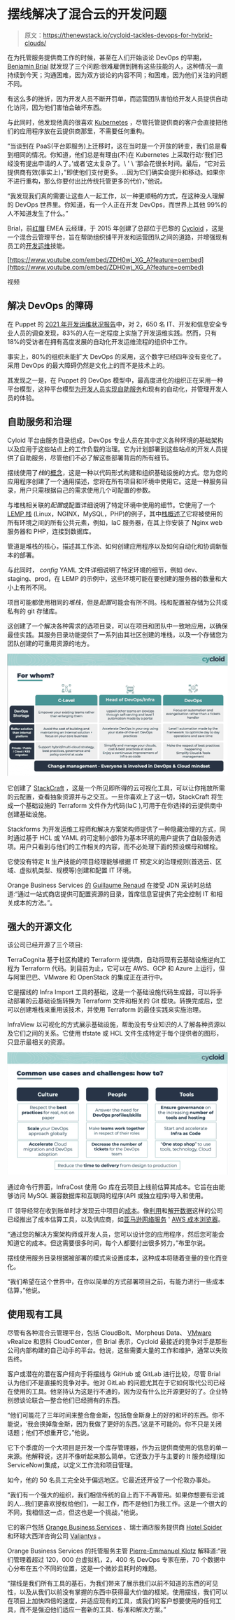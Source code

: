 # 摆线解决了混合云的开发问题

> 原文：<https://thenewstack.io/cycloid-tackles-devops-for-hybrid-clouds/>

在为托管服务提供商工作的时候，甚至在人们开始谈论 DevOps 的早期， [Benjamin Brial](https://www.linkedin.com/in/benjamin-brial/) 就发现了三个问题:很难雇佣到拥有这些技能的人，这种情况一直持续到今天；沟通困难，因为双方谈论的内容不同；和困难，因为他们关注的问题不同。

有这么多的挫折，因为开发人员不断开罚单，而运营团队害怕给开发人员提供自动化访问，因为他们害怕会破坏东西。

与此同时，他发现他真的很喜欢 [Kubernetes](https://thenewstack.io/category/kubernetes/) ，尽管托管提供商的客户会直接把他们的应用程序放在云提供商那里，不需要任何重构。

“当谈到在 PaaS(平台即服务)上迁移时，这在当时是一个开放的转变，我们总是看到相同的情况。你知道，他们总是有理由(不)在 Kubernetes 上采取行动:‘我们已经没有提出申请的人了。’或者‘这太复杂了。\ ' \ '那会花很长时间。最后，“它对云提供商有效(事实上)，”即使他们支付更多。…因为它们确实会提升和移动。如果你不进行重构，那么你要付出比传统托管更多的代价，”他说。

“我发现我们真的需要让这些人一起工作，以一种更顺畅的方式，在这种没人理解的 DevOps 世界里。你知道，有一个人正在开发 DevOps，而世界上其他 99%的人不知道发生了什么。”

Brial，前[红帽](https://www.openshift.com/try?utm_content=inline-mention) EMEA 云经理，于 2015 年创建了总部位于巴黎的 [Cycloid](https://www.cycloid.io/) ，这是一个混合云管理平台，旨在帮助组织铺平开发和运营团队之间的道路，并增强现有员工的[开发运维](https://thenewstack.io/category/devops/)技能。

[https://www.youtube.com/embed/ZDH0wj_XG_A?feature=oembed](https://www.youtube.com/embed/ZDH0wj_XG_A?feature=oembed)

视频

## 解决 DevOps 的障碍

在 Puppet 的 [2021 年开发运维状况报告](https://puppet.com/resources/report/2021-state-of-devops-report#top)中，对 2，650 名 IT、开发和信息安全专业人员的调查发现，83%的人在一定程度上实施了开发运维实践。然而，只有 18%的受访者在拥有高度发展的自动化开发运维流程的组织中工作。

事实上，80%的组织未能扩大 DevOps 的采用，这个数字已经四年没有变化了。采用 DevOps 的最大障碍仍然是文化上的而不是技术上的。

其发现之一是，在 Puppet 的 DevOps 模型中，最高度进化的组织正在采用一种平台模型，这种平台模型[为开发人员实现自助服务](https://thenewstack.io/puppets-2020-state-of-devops-report-why-automation-and-self-service-are-key/)和现有的自动化，并管理开发人员的体验。

## 自助服务和治理

Cyloid 平台由服务目录组成，DevOps 专业人员在其中定义各种环境的基础架构以及应用于这些站点上的工作负载的治理。它为计划部署到这些站点的开发人员提供了自助服务，尽管他们不必了解这些部署背后的所有细节。

摆线使用了*栈*的[概念](https://docs.cycloid.io/immerse/concepts.html)，这是一种以代码形式构建和组织基础设施的方式。您为您的应用程序创建了一个通用描述，您将在所有项目和环境中使用它。这是一种服务目录，用户只需根据自己的需求使用几个可配置的参数。

与堆栈相关联的*配置*或配置详细说明了特定环境中使用的细节。它使用了一个 [LEMP 栈](https://github.com/cycloid-community-catalog/stack-lemp) (Linux，NGINX，MySQL，PHP)的例子，其中[栈概述了](https://docs.cycloid.io/immerse/concepts.html#stacks-template-blueprint)它将被使用的所有环境之间的所有公共元素，例如，IaC 服务器，在其上你安装了 Nginx web 服务器和 PHP，连接到数据库。

管道是堆栈的核心，描述其工作流、如何创建应用程序以及如何自动化和协调新版本的部署。

与此同时， *config* YAML 文件详细说明了特定环境的细节，例如 dev、staging、prod，在 LEMP 的示例中，这些环境可能在要创建的服务器的数量和大小上有所不同。

项目可能都使用相同的*堆栈*，但是*配置*可能会有所不同。栈和配置被存储为公共或私有的 git 存储库。

这创建了一个解决各种需求的选项目录，可以在项目和团队中一致地应用，以确保最佳实践。其服务目录功能提供了一系列由其社区创建的堆栈，以及一个存储您为团队创建的可重用资源的地方。

![](img/4de9dcdafc58ce5fde6f7d9bdb331234.png)

它创建了 [StackCraft](https://youtu.be/BiWsgwjSsXI) ，这是一个所见即所得的云可视化工具，可以让你拖放所需的云配置，查看抽象资源并与之交互。一旦你喜欢上了这一切，StackCraft 将生成一个基础设施的 Terraform 文件作为代码(IaC ),可用于在你选择的云提供商中创建基础设施。

Stackforms 为开发运维工程师和解决方案架构师提供了一种隐藏治理的方式，同时通过基于 HCL 或 YAML 的可定制小部件为基本环境的用户提供了自助服务选项。用户只看到与他们的工作相关的内容，而不必处理下面的预设螺母和螺栓。

它使没有特定 It 生产技能的项目经理能够根据 IT 预定义的治理规则(首选云、区域、虚拟机类型、规模等)创建和配置 IT 环境。

Orange Business Services [的](https://www.journaldunet.fr/web-tech/guide-de-l-entreprise-digitale/1502805-comparatif-des-plateformes-de-devops-github-se-demarque-cycloid-en-embuscade/) [Guillaume Renaud](https://www.linkedin.com/in/grenaud74/?originalSubdomain=fr) 在接受 JDN 采访时总结道:“通过一站式商店提供可配置资源的目录，首席信息官提供了完全控制 IT 和相关成本的方法。”。

## **强大的开源文化**

该公司已经开源了三个项目:

TerraCognita 基于社区构建的 Terraform 提供商，自动将现有云基础设施逆向工程为 Terraform 代码。到目前为止，它可以在 AWS、GCP 和 Azure 上运行，但与阿里巴巴、VMware 和 OpenStack 的集成正在进行中。

它是摆线的 Infra Import 工具的基础，这是一个基础设施代码生成器，可以将手动部署的云基础设施转换为 Terraform 文件和相关的 Git 模块。转换完成后，您可以创建堆栈来重用该技术，并使用 Terraform 的最佳实践来实施治理。

InfraView 以可视化的方式展示基础设施，帮助没有专业知识的人了解各种资源以及它们之间的关系。它使用 tfstate 或 HCL 文件生成特定于每个提供者的图形，只显示最相关的资源。

![](img/60cd989ed4f35aa09c887678deaf9f18.png)

通过命令行界面，InfraCost 使用 Go 库在云项目上线前估算其成本。它旨在由能够访问 MySQL 兼容数据库和互联网的程序(API 或独立程序)导入和使用。

IT 领导经常在收到账单时才发现云中项目的[成本](https://thenewstack.io/cloud-cost-management-for-devops/)。像[利用](https://harness.io/blog/intelligent-cloud-cost-management)和[解开数据](https://thenewstack.io/unravel-data-adds-ai-to-prevent-cloud-migration-cost-hangovers/)这样的公司已经推出了成本估算工具，以及供应商，如[亚马逊网络服务](https://aws.amazon.com/?utm_content=inline-mention) ' [AWS 成本浏览器](https://aws.amazon.com/aws-cost-management/aws-cost-explorer/)。

“通过您的解决方案架构师或开发人员，您可以设计您的应用程序，然后您可能会知道它的成本。但这需要很多时间，每个人都要付出很多努力，”布里尔说。

摆线使用服务目录根据被部署的模式来设置成本，这种成本将随着变量的变化而变化。

“我们希望在这个世界中，在你以简单的方式部署项目之前，有能力进行一些成本估算，”他说。

## 使用现有工具

尽管有各种混合云管理平台，包括 CloudBolt、Morpheus Data、 [VMware](https://tanzu.vmware.com?utm_content=inline-mention) vRealize 和思科 CloudCenter，但 Brial 表示，Cycloid 最接近的竞争对手是那些公司内部构建的自己动手的平台。他说，这些需要大量的工作和维护，通常以失败告终。

客户或潜在的潜在客户倾向于将摆线与 GitHub 或 GitLab 进行比较，尽管 Brial 认为他们不是直接的竞争对手。他对 GitLab 的问题尤其在于它如何取代公司已经在使用的工具。他坚持认为这是行不通的，因为没有什么比开源更好的了。企业特别想谈论联合—整合他们已经拥有的东西。

“他们可能花了三年时间来整合詹金斯，包括詹金斯身上的好的和坏的东西。你不能说，‘我会换掉詹金斯，因为我做了更好的东西。’这是不可能的。你不只是关闭话题；他们不想重开它，”他说。

它下个季度的一个大项目是开发一个库存管理器，作为云提供商使用的信息的单一来源。他解释说，这并不像听起来那么简单。它还致力于与主要的 It 服务经理(如 ServiceNow)集成，以定义工作流和项目管理。

如今，他的 50 名员工完全处于偏远地区。它最近还开设了一个伦敦办事处。

“我们有一个强大的组织，我们相信传统的自上而下不再管用。如果你想要有忠诚的人…我们更喜欢授权给他们，一起工作，而不是他们为我工作。这是一个很大的不同，我相信这一点，但这也是一个挑战，”他说。

它的客户包括 [Orange Business Services](https://www.cycloid.io/customer-stories/orange-business-services) 、瑞士酒店服务提供商 [Hotel Spider](https://www.cycloid.io/customer-stories/hotel-spider) 和环球大西洋咨询公司 [Valiantys](https://www.cycloid.io/customer-stories/valiantys) 。

Orange Business Services 的托管服务主管 [Pierre-Emmanuel Klotz](https://www.linkedin.com/in/pierre-emmanuel-klotz-3020a931/?originalSubdomain=fr) 解释道:“我们管理着超过 120，000 台虚拟机，2，400 名 DevOps 专家在册，70 个数据中心分布在五个不同的位置，这是一个微妙且耗时的难题。

“摆线是我们所有工具的基石，为我们带来了展示我们以前不知道的东西的可见性，以及从我们以前没有掌握的东西中获得最大价值的框架。使用摆线，我们可以在项目上加快四倍的速度，并适应现有的工具，或我们的客户想要使用的任何工具，而不是强迫他们适应一套新的工具、标准和解决方案。”

<svg xmlns:xlink="http://www.w3.org/1999/xlink" viewBox="0 0 68 31" version="1.1"><title>Group</title> <desc>Created with Sketch.</desc></svg>